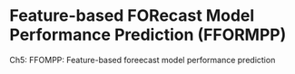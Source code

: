 # Feature-based FORecast Model Performance Prediction (FFORMPP)

Ch5: FFOMPP: Feature-based foreecast model performance prediction 